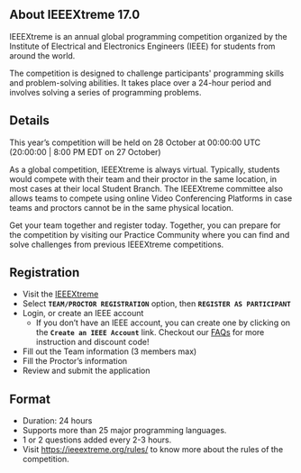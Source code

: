 ## About IEEEXtreme 17.0
IEEEXtreme is an annual global programming competition organized by the Institute of Electrical and Electronics Engineers (IEEE) for students from around the world.

The competition is designed to challenge participants' programming skills and problem-solving abilities. It takes place over a 24-hour period and involves solving a series of programming problems.

## Details
This year’s competition will be held on 28 October at 00:00:00 UTC (20:00:00 | 8:00 PM EDT on 27 October)

As a global competition, IEEEXtreme is always virtual. Typically, students would compete with their team and their proctor in the same location, in most cases at their local Student Branch. The IEEEXtreme committee also allows teams to compete using online Video Conferencing Platforms in case teams and proctors cannot be in the same physical location.

Get your team together and register today. Together, you can prepare for the competition by visiting our Practice Community where you can find and solve challenges from previous IEEEXtreme competitions.

## Registration
- Visit the [IEEEXtreme](https://ieeextreme.org)
- Select **`TEAM/PROCTOR REGISTRATION`** option, then **`REGISTER AS PARTICIPANT`**
- Login, or create an IEEE account
  - If you don’t have an IEEE account, you can create one by clicking on the **`Create an IEEE Account`** link. Checkout our [FAQs](/faq) for more instruction and discount code!
- Fill out the Team information (3 members max)
- Fill the Proctor’s information
- Review and submit the application

## Format
- Duration: 24 hours
- Supports more than 25 major programming languages.
- 1 or 2 questions added every 2-3 hours.
- Visit https://ieeextreme.org/rules/ to know more about the rules of the competition.
